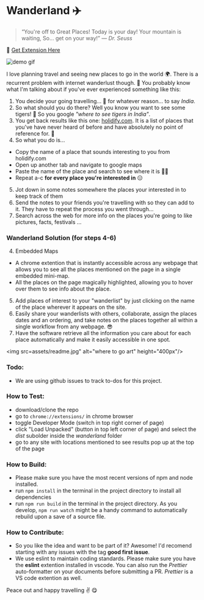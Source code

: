 # Wanderland ✈️

> “You're off to Great Places!
> Today is your day!
> Your mountain is waiting,
> So... get on your way!” 
*― Dr. Seuss*

🤩 [Get Extension Here](https://chrome.google.com/webstore/detail/wanderland/mjmpogaohhmiggpipbojdciakhgjfedk)


![demo gif](./assets/demo.gif)

I love planning travel and seeing new places to go in the world 🌍. There is a recurrent problem with internet wanderlust though. 😬 You probably know what I'm talking about if you've ever experienced something like this:

1. You decide your going travelling... 🥳 for whatever reason... to say *India*.
2. So what should you do there? Well you know you want to see some tigers! 🐯 So you google *"where to see tigers in India"*.
3. You get back results like this one: [holidify.com](https://www.holidify.com/pages/tiger-reserves-in-india-1333.html). It is a list of places that you've have never heard of before and have absolutely no point of reference for. :hear_no_evil:
4. So what you do is...
  * Copy the name of a place that sounds interesting to you from holidify.com
  * Open up another tab and navigate to google maps
  * Paste the name of the place and search to see where it is 🤦‍♂️
  * Repeat a-c **for every place you're interested in** 😑
5. Jot down in some notes somewhere the places your interested in to keep track of them
6. Send the notes to your friends you're travelling with so they can add to it. They have to repeat the process you went through...
7. Search across the web for more info on the places you're going to like pictures, facts, festivals ...

### Wanderland Solution (for steps 4-6)

4. Embedded Maps
  * A chrome extention that is instantly accessible across any webpage that allows you to see all the places mentioned on the page in a single embedded mini-map.
  * All the places on the page magically highlighted, allowing you to hover over them to see info about the place.
5. Add places of interest to your "wanderlist" by just clicking on the name of the place wherever it appears on the site.
6. Easily share your wanderlists with others, collaborate, assign the places dates and an ordering, and take notes on the places together all within a single workflow from any webpage. 😎
7. Have the software retrieve all the information you care about for each place automatically and make it easily accessible in one spot.

<img src=assets/readme.jpg" alt="where to go art" height="400px"/>

### Todo:
- We are using github issues to track to-dos for this project.

### How to Test:
- download/clone the repo
- go to ```chrome://extensions/``` in chrome browser
- toggle Developer Mode (switch in top right corner of page)
- click "Load Unpacked" (button in top left corner of page) and select the *dist* subolder inside the *wanderland* folder 
- go to any site with locations mentioned to see results pop up at the top of the page

### How to Build:
- Please make sure you have the most recent versions of npm and node installed.
- run ```npm install``` in the terminal in the project directory to install all dependencies
- run ```npm run build``` in the terminal in the project directory. As you develop, ```npm run watch``` might be a handy command to automatically rebuild upon a save of a source file.

### How to Contribute:
- So you like the idea and want to be part of it? Awesome! I'd recomend starting with any issues with the tag **good first issue**.
- We use eslint to maintain coding standards. Please make sure you have the **eslint** extention installed in vscode. You can also run the *Prettier* auto-formatter on your documents before submitting a PR. *Prettier* is a VS code extention as well.

Peace out and happy travelling ✌️ 😋
